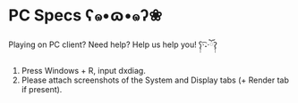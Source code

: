 # PC Specs ʕ๑•ɷ•๑ʔ❀

Playing on PC client? Need help? Help us help you! ʕ̢̣̣·͡˔·ོɁ̡̣̣
1. Press Windows + R, input dxdiag.
2. Please attach screenshots of the System and Display tabs (+ Render tab if present).